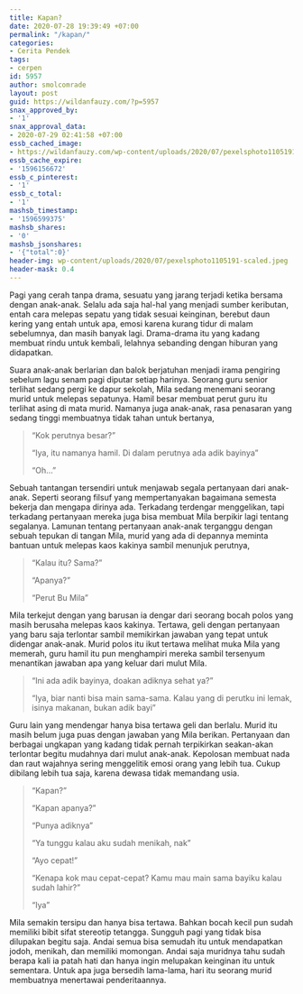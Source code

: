```yaml
---
title: Kapan?
date: 2020-07-28 19:39:49 +07:00
permalink: "/kapan/"
categories:
- Cerita Pendek
tags:
- cerpen
id: 5957
author: smolcomrade
layout: post
guid: https://wildanfauzy.com/?p=5957
snax_approved_by:
- '1'
snax_approval_data:
- 2020-07-29 02:41:58 +07:00
essb_cached_image:
- https://wildanfauzy.com/wp-content/uploads/2020/07/pexelsphoto1105191-scaled.jpeg
essb_cache_expire:
- '1596156672'
essb_c_pinterest:
- '1'
essb_c_total:
- '1'
mashsb_timestamp:
- '1596599375'
mashsb_shares:
- '0'
mashsb_jsonshares:
- '{"total":0}'
header-img: wp-content/uploads/2020/07/pexelsphoto1105191-scaled.jpeg
header-mask: 0.4
---
```


Pagi yang cerah tanpa drama, sesuatu yang jarang terjadi ketika bersama dengan anak-anak. Selalu ada saja hal-hal yang menjadi sumber keributan, entah cara melepas sepatu yang tidak sesuai keinginan, berebut daun kering yang entah untuk apa, emosi karena kurang tidur di malam sebelumnya, dan masih banyak lagi. Drama-drama itu yang kadang membuat rindu untuk kembali, lelahnya sebanding dengan hiburan yang didapatkan.

Suara anak-anak berlarian dan balok berjatuhan menjadi irama pengiring sebelum lagu senam pagi diputar setiap harinya. Seorang guru senior terlihat sedang pergi ke dapur sekolah, Mila sedang menemani seorang murid untuk melepas sepatunya. Hamil besar membuat perut guru itu terlihat asing di mata murid. Namanya juga anak-anak, rasa penasaran yang sedang tinggi membuatnya tidak tahan untuk bertanya,

> “Kok perutnya besar?”
> 
> “Iya, itu namanya hamil. Di dalam perutnya ada adik bayinya”
> 
> “Oh…”

Sebuah tantangan tersendiri untuk menjawab segala pertanyaan dari anak-anak. Seperti seorang filsuf yang mempertanyakan bagaimana semesta bekerja dan mengapa dirinya ada. Terkadang terdengar menggelikan, tapi terkadang pertanyaan mereka juga bisa membuat Mila berpikir lagi tentang segalanya. Lamunan tentang pertanyaan anak-anak terganggu dengan sebuah tepukan di tangan Mila, murid yang ada di depannya meminta bantuan untuk melepas kaos kakinya sambil menunjuk perutnya,

> “Kalau itu? Sama?”
> 
> “Apanya?”
> 
> “Perut Bu Mila”

Mila terkejut dengan yang barusan ia dengar dari seorang bocah polos yang masih berusaha melepas kaos kakinya. Tertawa, geli dengan pertanyaan yang baru saja terlontar sambil memikirkan jawaban yang tepat untuk didengar anak-anak. Murid polos itu ikut tertawa melihat muka Mila yang memerah, guru hamil itu pun menghampiri mereka sambil tersenyum menantikan jawaban apa yang keluar dari mulut Mila.

> “Ini ada adik bayinya, doakan adiknya sehat ya?”
> 
> “Iya, biar nanti bisa main sama-sama. Kalau yang di perutku ini lemak, isinya makanan, bukan adik bayi”

Guru lain yang mendengar hanya bisa tertawa geli dan berlalu. Murid itu masih belum juga puas dengan jawaban yang Mila berikan. Pertanyaan dan berbagai ungkapan yang kadang tidak pernah terpikirkan seakan-akan terlontar begitu mudahnya dari mulut anak-anak. Kepolosan membuat nada dan raut wajahnya sering menggelitik emosi orang yang lebih tua. Cukup dibilang lebih tua saja, karena dewasa tidak memandang usia.

> “Kapan?”
> 
> “Kapan apanya?”
> 
> “Punya adiknya”
> 
> “Ya tunggu kalau aku sudah menikah, nak”
> 
> “Ayo cepat!”
> 
> “Kenapa kok mau cepat-cepat? Kamu mau main sama bayiku kalau sudah lahir?”
> 
> “Iya”

Mila semakin tersipu dan hanya bisa tertawa. Bahkan bocah kecil pun sudah memiliki bibit sifat stereotip tetangga. Sungguh pagi yang tidak bisa dilupakan begitu saja. Andai semua bisa semudah itu untuk mendapatkan jodoh, menikah, dan memiliki momongan. Andai saja muridnya tahu sudah berapa kali ia patah hati dan hanya ingin melupakan keinginan itu untuk sementara. Untuk apa juga bersedih lama-lama, hari itu seorang murid membuatnya menertawai penderitaannya.